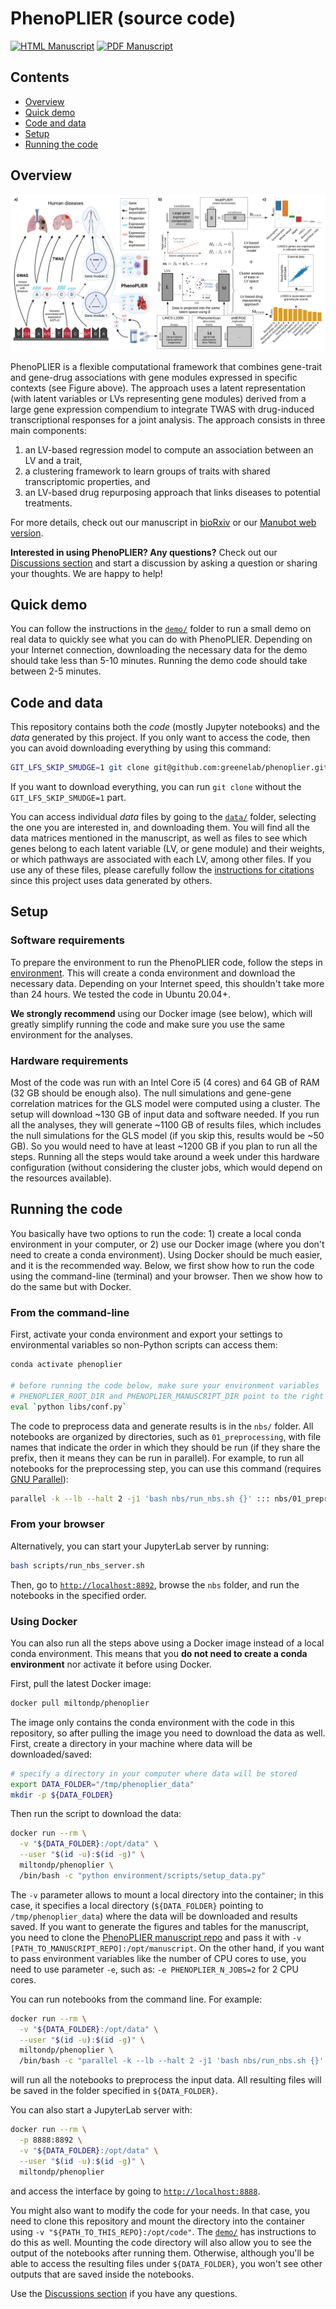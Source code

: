 # PhenoPLIER (source code)

[![HTML Manuscript](https://img.shields.io/badge/manuscript-HTML-blue.svg)](https://greenelab.github.io/phenoplier_manuscript/)
[![PDF Manuscript](https://img.shields.io/badge/manuscript-PDF-blue.svg)](https://greenelab.github.io/phenoplier_manuscript/manuscript.pdf)

## Contents

 * [Overview](#overview)
 * [Quick demo](#quick-demo)
 * [Code and data](#code-and-data)
 * [Setup](#setup)
 * [Running the code](#running-the-code)

## Overview

![](images/phenoplier_overview.png)

PhenoPLIER is a flexible computational framework that combines gene-trait and gene-drug associations with gene modules expressed in specific contexts (see Figure above).
The approach uses a latent representation (with latent variables or LVs representing gene modules) derived from a large gene expression compendium to integrate TWAS with drug-induced transcriptional responses for a joint analysis.
The approach consists in three main components:
 1) an LV-based regression model to compute an association between an LV and a trait,
 2) a clustering framework to learn groups of traits with shared transcriptomic properties, and
 3) an LV-based drug repurposing approach that links diseases to potential treatments.

For more details, check out our manuscript in [bioRxiv](https://doi.org/10.1101/2021.07.05.450786) or our [Manubot web version](https://greenelab.github.io/phenoplier_manuscript/).

**Interested in using PhenoPLIER? Any questions?** Check out our [Discussions section](https://github.com/greenelab/phenoplier/discussions) and start a discussion by asking a question or sharing your thoughts. We are happy to help!

## Quick demo

You can follow the instructions in the [`demo/`](nbs/99_demo) folder to run a small demo on real data to quickly see what you can do with PhenoPLIER. 
Depending on your Internet connection, downloading the necessary data for the demo should take less than 5-10 minutes.
Running the demo code should take between 2-5 minutes.

## Code and data

This repository contains both the *code* (mostly Jupyter notebooks) and the *data* generated by this project.
If you only want to access the code, then you can avoid downloading everything by using this command:
```bash
GIT_LFS_SKIP_SMUDGE=1 git clone git@github.com:greenelab/phenoplier.git
```

If you want to download everything, you can run `git clone` without the `GIT_LFS_SKIP_SMUDGE=1` part.

You can access individual *data* files by going to the [`data/`](data/) folder, selecting the one you are interested in, and downloading them.
You will find all the data matrices mentioned in the manuscript, as well as files to see which genes belong to each latent variable (LV, or gene module) and their weights, or which pathways are associated with each LV, among other files.
If you use any of these files, please carefully follow the [instructions for citations](data/) since this project uses data generated by others.

## Setup

### Software requirements

To prepare the environment to run the PhenoPLIER code, follow the steps in [environment](environment/).
This will create a conda environment and download the necessary data.
Depending on your Internet speed, this shouldn't take more than 24 hours.
We tested the code in Ubuntu 20.04+.

**We strongly recommend** using our Docker image (see below), which will greatly simplify running the code and make sure you use the same environment for the analyses.

### Hardware requirements

Most of the code was run with an Intel Core i5 (4 cores) and 64 GB of RAM (32 GB should be enough also).
The null simulations and gene-gene correlation matrices for the GLS model were computed using a cluster.
The setup will download ~130 GB of input data and software needed.
If you run all the analyses, they will generate ~1100 GB of results files, which includes the null simulations for the GLS model (if you skip this, results would be ~50 GB).
So you would need to have at least ~1200 GB if you plan to run all the steps.
Running all the steps would take around a week under this hardware configuration (without considering the cluster jobs, which would depend on the resources available).

## Running the code

You basically have two options to run the code: 1) create a local conda environment in your computer, or 2) use our Docker image (where you don't need to create a conda environment).
Using Docker should be much easier, and it is the recommended way.
Below, we first show how to run the code using the command-line (terminal) and your browser.
Then we show how to do the same but with Docker.


### From the command-line

First, activate your conda environment and export your settings to environmental variables so non-Python scripts can access them:
```bash
conda activate phenoplier

# before running the code below, make sure your environment variables
# PHENOPLIER_ROOT_DIR and PHENOPLIER_MANUSCRIPT_DIR point to the right location 
eval `python libs/conf.py`
```

The code to preprocess data and generate results is in the `nbs/` folder. All
notebooks are organized by directories, such as `01_preprocessing`, with file
names that indicate the order in which they should be run (if they share the prefix, then it
means they can be run in parallel). For example, to run
all notebooks for the preprocessing step, you can use this command (requires
[GNU Parallel](https://www.gnu.org/software/parallel/)):

```bash
parallel -k --lb --halt 2 -j1 'bash nbs/run_nbs.sh {}' ::: nbs/01_preprocessing/*.ipynb
```

### From your browser

Alternatively, you can start your JupyterLab server by running:

```bash
bash scripts/run_nbs_server.sh
```

Then, go to [`http://localhost:8892`](http://localhost:8892), browse the `nbs` folder, and run the
notebooks in the specified order.

### Using Docker

You can also run all the steps above using a Docker image instead of a local conda environment.
This means that you **do not need to create a conda environment** nor activate it before using Docker.

First, pull the latest Docker image:

```bash
docker pull miltondp/phenoplier
```

The image only contains the conda environment with the code in this repository, so after pulling the image you need to download the data as well.
First, create a directory in your machine where data will be downloaded/saved:

```bash
# specify a directory in your computer where data will be stored
export DATA_FOLDER="/tmp/phenoplier_data"
mkdir -p ${DATA_FOLDER}
```

Then run the script to download the data:

```bash
docker run --rm \
  -v "${DATA_FOLDER}:/opt/data" \
  --user "$(id -u):$(id -g)" \
  miltondp/phenoplier \
  /bin/bash -c "python environment/scripts/setup_data.py"
```

The `-v` parameter allows to mount a local directory into the container; in this case, it specifies a local directory (`${DATA_FOLDER}` pointing to `/tmp/phenoplier_data`) where the data will be downloaded and results saved.
If you want to generate the figures and tables for the manuscript, you need to clone the [PhenoPLIER manuscript repo](https://github.com/greenelab/phenoplier_manuscript) and pass it with `-v [PATH_TO_MANUSCRIPT_REPO]:/opt/manuscript`.
On the other hand, if you want to pass environment variables like the number of CPU cores to use, you need to use parameter `-e`, such as: `-e PHENOPLIER_N_JOBS=2` for 2 CPU cores.

You can run notebooks from the command line. For example:

```bash
docker run --rm \
  -v "${DATA_FOLDER}:/opt/data" \
  --user "$(id -u):$(id -g)" \
  miltondp/phenoplier \
  /bin/bash -c "parallel -k --lb --halt 2 -j1 'bash nbs/run_nbs.sh {}' ::: nbs/01_preprocessing/*.ipynb"
```

will run all the notebooks to preprocess the input data.
All resulting files will be saved in the folder specified in `${DATA_FOLDER}`.

You can also start a JupyterLab server with:

```bash
docker run --rm \
  -p 8888:8892 \
  -v "${DATA_FOLDER}:/opt/data" \
  --user "$(id -u):$(id -g)" \
  miltondp/phenoplier
```

and access the interface by going to [`http://localhost:8888`](http://localhost:8888).

You might also want to modify the code for your needs.
In that case, you need to clone this repository and mount the directory into the container using `-v "${PATH_TO_THIS_REPO}:/opt/code"`.
The [`demo/`](nbs/99_demo) has instructions to do this as well.
Mounting the code directory will also allow you to see the output of the notebooks after running them.
Otherwise, although you'll be able to access the resulting files under `${DATA_FOLDER}`, you won't see other outputs that are saved inside the notebooks.

Use the [Discussions section](https://github.com/greenelab/phenoplier/discussions) if you have any questions.
